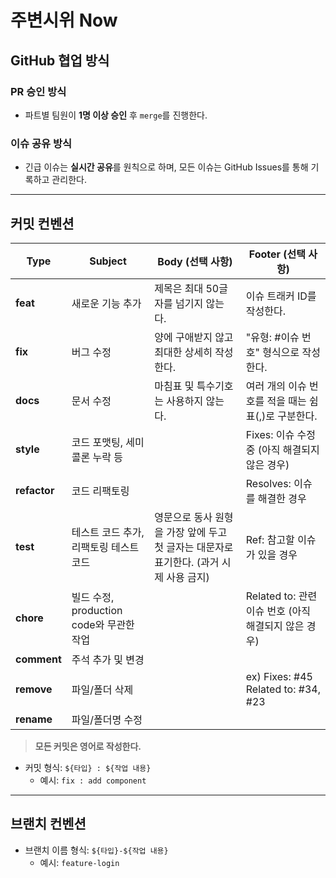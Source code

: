 # 주변시위 Now

## GitHub 협업 방식

### PR 승인 방식

-   파트별 팀원이 **1명 이상 승인** 후 `merge`를 진행한다.

### 이슈 공유 방식

-   긴급 이슈는 **실시간 공유**를 원칙으로 하며, 모든 이슈는 GitHub Issues를 통해 기록하고 관리한다.

---

## 커밋 컨벤션

| **Type**     | **Subject**                              | **Body (선택 사항)**                                                                   | **Footer (선택 사항)**                               |
| ------------ | ---------------------------------------- | -------------------------------------------------------------------------------------- | ---------------------------------------------------- |
| **feat**     | 새로운 기능 추가                         | 제목은 최대 50글자를 넘기지 않는다.                                                    | 이슈 트래커 ID를 작성한다.                           |
| **fix**      | 버그 수정                                | 양에 구애받지 않고 최대한 상세히 작성한다.                                             | "유형: #이슈 번호" 형식으로 작성한다.                |
| **docs**     | 문서 수정                                | 마침표 및 특수기호는 사용하지 않는다.                                                  | 여러 개의 이슈 번호를 적을 때는 쉼표(,)로 구분한다.  |
| **style**    | 코드 포맷팅, 세미콜론 누락 등            |                                                                                        | Fixes: 이슈 수정 중 (아직 해결되지 않은 경우)        |
| **refactor** | 코드 리팩토링                            |                                                                                        | Resolves: 이슈를 해결한 경우                         |
| **test**     | 테스트 코드 추가, 리팩토링 테스트 코드   | 영문으로 동사 원형을 가장 앞에 두고 첫 글자는 대문자로 표기한다. (과거 시제 사용 금지) | Ref: 참고할 이슈가 있을 경우                         |
| **chore**    | 빌드 수정, production code와 무관한 작업 |                                                                                        | Related to: 관련 이슈 번호 (아직 해결되지 않은 경우) |
| **comment**  | 주석 추가 및 변경                        |                                                                                        |                                                      |
| **remove**   | 파일/폴더 삭제                           |                                                                                        | ex) Fixes: #45 Related to: #34, #23                  |
| **rename**   | 파일/폴더명 수정                         |                                                                                        |                                                      |

> **모든 커밋은 영어로 작성한다.**

-   커밋 형식: `${타입} : ${작업 내용}`
    -   예시: `fix : add component`

---

## 브랜치 컨벤션

-   브랜치 이름 형식: `${타입}-${작업 내용}`
    -   예시: `feature-login`
